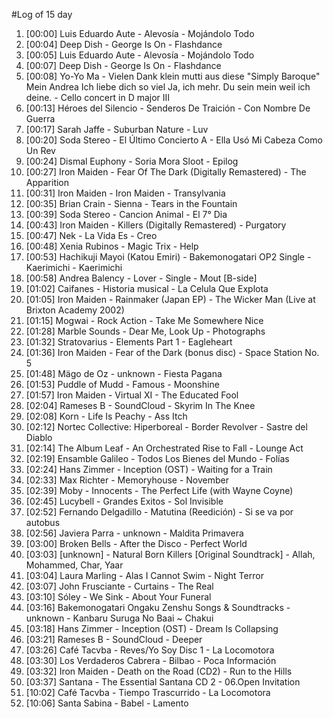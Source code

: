 #Log of 15 day

1. [00:00] Luis Eduardo Aute - Alevosía - Mojándolo Todo
1. [00:04] Deep Dish - George Is On - Flashdance
1. [00:05] Luis Eduardo Aute - Alevosía - Mojándolo Todo
1. [00:07] Deep Dish - George Is On - Flashdance
1. [00:08] Yo-Yo Ma - Vielen Dank klein mutti aus diese "Simply Baroque" Mein Andrea Ich liebe dich so viel Ja, ich mehr. Du sein mein weil ich deine. - Cello concert in D major III
1. [00:13] Héroes del Silencio - Senderos De Traición - Con Nombre De Guerra
1. [00:17] Sarah Jaffe - Suburban Nature - Luv
1. [00:20] Soda Stereo - El Último Concierto A - Ella Usó Mi Cabeza Como Un Rev
1. [00:24] Dismal Euphony - Soria Mora Sloot - Epilog
1. [00:27] Iron Maiden - Fear Of The Dark (Digitally Remastered) - The Apparition
1. [00:31] Iron Maiden - Iron Maiden - Transylvania
1. [00:35] Brian Crain - Sienna - Tears in the Fountain
1. [00:39] Soda Stereo - Cancion Animal - El 7° Dia
1. [00:43] Iron Maiden - Killers (Digitally Remastered) - Purgatory
1. [00:47] Nek - La Vida Es - Creo
1. [00:48] Xenia Rubinos - Magic Trix - Help
1. [00:53] Hachikuji Mayoi (Katou Emiri) - Bakemonogatari OP2 Single - Kaerimichi - Kaerimichi
1. [00:58] Andrea Balency - Lover - Single - Mout [B-side]
1. [01:02] Caifanes - Historia musical - La Celula Que Explota
1. [01:05] Iron Maiden - Rainmaker (Japan EP) - The Wicker Man (Live at Brixton Academy 2002)
1. [01:15] Mogwai - Rock Action - Take Me Somewhere Nice
1. [01:28] Marble Sounds - Dear Me, Look Up - Photographs
1. [01:32] Stratovarius - Elements Part 1 - Eagleheart
1. [01:36] Iron Maiden - Fear of the Dark (bonus disc) - Space Station No. 5
1. [01:48] Mägo de Oz - unknown - Fiesta Pagana
1. [01:53] Puddle of Mudd - Famous - Moonshine
1. [01:57] Iron Maiden - Virtual XI - The Educated Fool
1. [02:04] Rameses B - SoundCloud - Skyrim In The Knee
1. [02:08] Korn - Life Is Peachy - Ass Itch
1. [02:12] Nortec Collective: Hiperboreal - Border Revolver - Sastre del Diablo
1. [02:14] The Album Leaf - An Orchestrated Rise to Fall - Lounge Act
1. [02:19] Ensamble Galileo - Todos Los Bienes del Mundo - Folías
1. [02:24] Hans Zimmer - Inception (OST) - Waiting for a Train
1. [02:33] Max Richter - Memoryhouse - November
1. [02:39] Moby - Innocents - The Perfect Life (with Wayne Coyne)
1. [02:45] Lucybell - Grandes Exitos - Sol Invisible
1. [02:52] Fernando Delgadillo - Matutina (Reedición) - Si se va por autobus
1. [02:56] Javiera Parra - unknown - Maldita Primavera
1. [03:00] Broken Bells - After the Disco - Perfect World
1. [03:03] [unknown] - Natural Born Killers [Original Soundtrack] - Allah, Mohammed, Char, Yaar
1. [03:04] Laura Marling - Alas I Cannot Swim - Night Terror
1. [03:07] John Frusciante - Curtains - The Real
1. [03:10] Sóley - We Sink - About Your Funeral
1. [03:16] Bakemonogatari Ongaku Zenshu Songs & Soundtracks - unknown - Kanbaru Suruga No Baai ~ Chakui
1. [03:18] Hans Zimmer - Inception (OST) - Dream Is Collapsing
1. [03:21] Rameses B - SoundCloud - Deeper
1. [03:26] Café Tacvba - Reves/Yo Soy Disc 1 - La Locomotora
1. [03:30] Los Verdaderos Cabrera - Bilbao - Poca Información
1. [03:32] Iron Maiden - Death on the Road (CD2) - Run to the Hills
1. [03:37] Santana - The Essential Santana CD 2 - 06.Open Invitation
1. [10:02] Café Tacvba - Tiempo Trascurrido - La Locomotora
1. [10:06] Santa Sabina - Babel - Lamento
